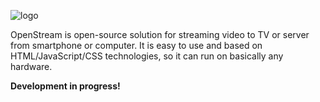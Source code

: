 ![logo](https://raw.githubusercontent.com/SamuelTulach/OpenStream/master/Other/logo_export.png)

OpenStream is open-source solution for streaming video to TV or server from smartphone or computer. It is easy to use and based on HTML/JavaScript/CSS technologies, so it can run on basically any hardware.

**Development in progress!**